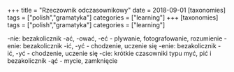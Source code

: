 +++
title = "Rzeczownik odczasownikowy"
date = 2018-09-01
[taxonomies]
tags = ["polish","gramatyka"]
categories = ["learning"]
+++
[taxonomies]
tags = ["polish","gramatyka"]
categories = ["learning"]

-nie: bezakolicznik -ać, -ować, -eć - plywanie, fotografowanie, rozumienie
-enie: bezakolicznik -ić, -yć - chodzenie, uczenie się
-enie: bezakolicznik -ić, -yć - chodzenie, uczenie się
-cie: krótkie czasowniki typu myć, pić i bezakolicznik -ąć - mycie, zamknięcie